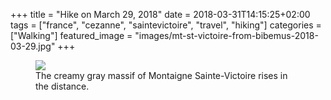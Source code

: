 +++
title = "Hike on March 29, 2018"
date = 2018-03-31T14:15:25+02:00
tags = ["france", "cezanne", "saintevictoire", "travel", "hiking"]
categories = ["Walking"]
featured_image = "images/mt-st-victoire-from-bibemus-2018-03-29.jpg"
+++

<figure>
  <img src="/images/mt-st-victoire-from-bibemus-2018-03-29.jpg" />
  <figcaption>The creamy gray massif of Montaigne Sainte-Victoire rises in the distance.</figcaption>
</figure>
